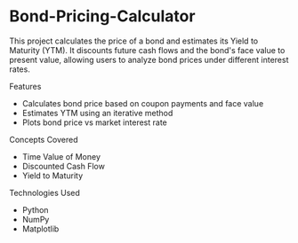 # Bond-Pricing-Calculator
This project calculates the price of a bond and estimates its Yield to Maturity (YTM). It discounts future cash flows and the bond's face value to present value, allowing users to analyze bond prices under different interest rates.

Features  
- Calculates bond price based on coupon payments and face value  
- Estimates YTM using an iterative method  
- Plots bond price vs market interest rate  

Concepts Covered
- Time Value of Money  
- Discounted Cash Flow   
- Yield to Maturity  

Technologies Used
- Python  
- NumPy  
- Matplotlib 
